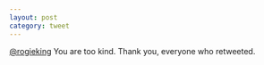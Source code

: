 ```yaml
---
layout: post
category: tweet
---
```

[@rogieking](http://twitter.com/rogieking) You are too kind. Thank you, everyone who retweeted.
